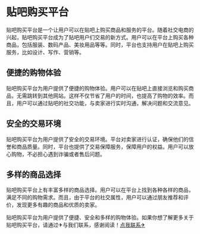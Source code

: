 # 贴吧购买平台

贴吧购买平台是一个让用户可以在贴吧上购买商品和服务的平台。随着社交电商的兴起，贴吧购买平台成为了贴吧用户们交易的新方式。用户可以在平台上购买各种商品，包括服装、数码产品、美妆用品等等。同时，平台也支持用户在贴吧上购买服务，比如设计、写作、营销等。

## 便捷的购物体验

贴吧购买平台为用户提供了便捷的购物体验。用户可以在贴吧上直接浏览和购买商品，无需跳转到其他网站。这样不仅节省了用户的时间，也提高了购物的效率。而且，用户可以通过贴吧的社交功能，与卖家进行实时沟通，解决问题和交流意见。

## 安全的交易环境

贴吧购买平台为用户提供了安全的交易环境。平台对卖家进行认证，确保他们的信誉和商品质量。同时，平台也提供了交易保障服务，保障用户的权益。用户可以放心购物，不必担心遇到诈骗或者售后问题。

## 多样的商品选择

贴吧购买平台上有丰富多样的商品选择。用户可以在平台上找到各种各样的商品，满足不同的购物需求。而且，由于平台的社交属性，用户可以通过朋友推荐和评价，发现更多有趣的商品和优质的卖家。

贴吧购买平台为用户提供了便捷、安全和多样的购物体验。如果你想了解更多关于贴吧购买平台，请通过✈与我们联系，感谢阅读！[点我联系✈](https://box.k02.cc)